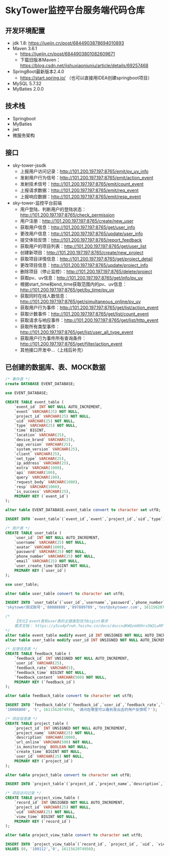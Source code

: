 # SkyTower监控平台服务端代码仓库

## 开发环境配置
- jdk 1.8: https://juejin.cn/post/6844903878694010893 
- Maven 3.6.1
    - https://juejin.cn/post/6844903801082609671 
    - 下载旧版本Maven：https://blog.csdn.net/jishuxiaoniuniu/article/details/69257468
- SpringBoot最新版本2.4.0
    - https://start.spring.io/ （也可以直接用IDEA创建springboot项目）
- MySQL 5.7.32
- MyBaties 2.0.0

## 技术栈
- Springboot
- MyBaties
- jwt
- 微服务架构

## 接口
- sky-tower-jssdk
    - 上报用户访问记录：http://101.200.197.197:8765/emit/pv_uv_info
    - 发射用户行为信号：http://101.200.197.197:8765/emit/action_event
    - 发射技术信号：http://101.200.197.197:8765/emit/count_event
    - 上报请求数据：http://101.200.197.197:8765/emit/req_event
    - 上报响应数据：http://101.200.197.197:8765/emit/resp_event
- sky-tower-监控平台前端
    - 用户登陆、判断用户的登陆状态：http://101.200.197.197:8765/check_permission
    - 用户注册：http://101.200.197.197:8765/create/new_user
    - 获取用户信息：http://101.200.197.197:8765/get/user_info
    - 更改用户信息：http://101.200.197.197:8765/update/user_info
    - 提交体验反馈：http://101.200.197.197:8765/report_feedback
    - 获取用户的项目列表：http://101.200.197.197:8765/get/user_list
    - 创建新项目：http://101.200.197.197:8765/create/new_project
    - 获取项目详情信息：http://101.200.197.197:8765/get/project_detail
    - 更改项目信息：http://101.200.197.197:8765/update/project_info
    - 删除项目（停止监控）：http://101.200.197.197:8765/delete/project
    - 获取pv、uv信息：http://101.200.197.197:8765/get/info/pv_uv
    - 根据start_time和end_time获取范围内的pv、uv信息：http://101.200.197.197:8765/get/by_time/pv_uv
    - 获取同时在线人数信息：http://101.200.197.197:8765/get/simultaneous_online/pv_uv
    - 获取用户行为事件：http://101.200.197.197:8765/get/list/action_event
    - 获取计数事件：http://101.200.197.197:8765/get/list/count_event
    - 获取请求与响应事件：http://101.200.197.197:8765/get/list/http_event
    - 获取所有类型事件：http://101.200.197.197:8765/get/list/user_all_type_event
    - 获取用户行为事件所有查询条件：http://101.200.197.197:8765/get/filter/action_event
    - 其他接口开发中...（上线后补充）
    
## 已创建的数据库、表、MOCK数据
```sql
/* 事件表 */
create DATABASE EVENT_DATABASE;

use EVENT_DATABASE;

CREATE TABLE event_table (
    `event_id` INT NOT NULL AUTO_INCREMENT,
    `event` VARCHAR(25) NOT NULL,
    `project_id` VARCHAR(25) NOT NULL,
    `uid` VARCHAR(25) NOT NULL,
    `type` VARCHAR(25) NOT NULL,
    `time` BIGINT,
    `location` VARCHAR(25),
    `device_brand` VARCHAR(25),
    `app_version` VARCHAR(25),
    `system_version` VARCHAR(25),
    `client` VARCHAR(25),
    `net_type` VARCHAR(25),
    `ip_address` VARCHAR(25),
    `extra` VARCHAR(1000),
    `api` VARCHAR(100),
    `query` VARCHAR(100),
    `request_body` VARCHAR(1000),
    `resp` VARCHAR(1000),
    `is_success` VARCHAR(25),
    PRIMARY KEY (`event_id`)
);  

alter table EVENT_DATABASE.event_table convert to character set utf8;

INSERT INTO `event_table`(`event_id`,`event`,`project_id`,`uid`,`type`) VALUES (10001,'image_upload','5612300','897889789','count');  

/* 用户表 */
CREATE TABLE user_table (
    `user_id` INT NOT NULL AUTO_INCREMENT,
    `username` VARCHAR(25) NOT NULL,
    `avatar` VARCHAR(1000),
    `password` VARCHAR(25) NOT NULL,
    `phone_number` VARCHAR(25) NOT NULL,
    `email` VARCHAR(25) NOT NULL,
    `user_create_time`BIGINT NOT NULL,
    PRIMARY KEY (`user_id`)
);  

use user_table;

alter table user_table convert to character set utf8;

INSERT INTO `user_table`(`user_id`,`username`,`password`,`phone_number`,`email`, `user_create_time`) VALUES (10088888,
'skytower测试账号','88888888','897889789','test@skytower.com', 1611562074950);

/*
    【优化】event表和user表的主键类型改为bigint需求
    需求文档： https://y5cu4pfrwh.feishu.cn/docs/doccndKWQzm0OHrx5W2LwMFrmTh
*/
alter table event_table modify event_id INT UNSIGNED NOT NULL AUTO_INCREMENT;
alter table user_table modify user_id INT UNSIGNED NOT NULL AUTO_INCREMENT;

/* 反馈信息表 */
CREATE TABLE feedback_table (
    `feedback_id` INT UNSIGNED NOT NULL AUTO_INCREMENT,
    `user_id` VARCHAR(25),
    `feedback_rate` VARCHAR(5),
    `feedback_time` BIGINT NOT NULL,
    `feedback_content` VARCHAR(500) NOT NULL,
    PRIMARY KEY (`feedback_id`)
);  

alter table feedback_table convert to character set utf8;

INSERT INTO `feedback_table`(`feedback_id`,`user_id`,`feedback_rate`,`feedback_time`,`feedback_content`) VALUES (1001,
'10008800', '5', 1611562074950, '请问在哪里可以看到发出去的用户反馈呢？');

/* 项目信息表 */
CREATE TABLE project_table (
    `project_id` INT UNSIGNED NOT NULL AUTO_INCREMENT,
    `project_name` VARCHAR(25) NOT NULL,
    `description` VARCHAR(1000),
    `url_online` VARCHAR(500) NOT NULL,
    `is_monitoring` BOOLEAN NOT NULL,
    `create_time` BIGINT NOT NULL,
    `user_id` VARCHAR(25) NOT NULL,
    PRIMARY KEY (`project_id`)
); 

alter table project_table convert to character set utf8;

INSERT INTO `project_table`(`project_id`,`project_name`,`description`,`url_online`,`is_monitoring`, `create_time`, `user_id`) VALUES (100111, 'cat的个人博客', 'cat的个人心情随笔', 'https://www.hahaha123456.com', 1, 1611562074950, '10008800');

/* 项目访问记录 */
CREATE TABLE project_view_table (
    `record_id` INT UNSIGNED NOT NULL AUTO_INCREMENT,
    `project_id` VARCHAR(25) NOT NULL,
    `uid` VARCHAR(25) NOT NULL,
    `view_time` BIGINT NOT NULL,
    PRIMARY KEY (`record_id`)
); 

alter table project_view_table convert to character set utf8;

INSERT INTO `project_view_table`(`record_id`, `project_id`, `uid`, `view_time`) 
VALUES (0, '100112','0', 1611562074950);
```

